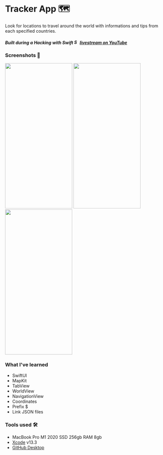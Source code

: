 # Tracker App 🗺

Look for locations to travel around the world with informations and tips from each specified countries.

##### Built during a Hacking with Swift <img alt="Swift icon" src="https://cdn-icons-png.flaticon.com/512/732/732250.png" width="15" height="15"/> [livestream on YouTube](https://www.youtube.com/watch?v=aP-SQXTtWhY)

### Screenshots 📲
<img src="https://user-images.githubusercontent.com/74383412/162022945-9e148131-60cf-4903-b2f3-5a98efe1e604.png" width="220" height="476">          <img src="https://user-images.githubusercontent.com/74383412/162023761-fb15dd81-695d-43e2-810e-27b60600c8ad.png" width="220" height="476">          <img src="https://user-images.githubusercontent.com/74383412/162023768-b88eb4c0-1902-4033-83c0-8c08843b602a.png" width="220" height="476">

### What I've learned
- SwiftUI
- MapKit
- TabView
- WorldView
- NavigationView
- Coordinates
- Prefix $
- Link JSON files

### Tools used 🛠
- MacBook Pro M1 2020 SSD 256gb RAM 8gb
- [Xcode](https://apps.apple.com/br/app/xcode/id497799835?mt=12) v13.3
- [GitHub Desktop](https://desktop.github.com)
